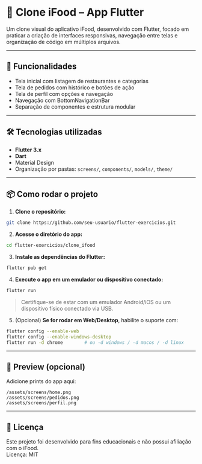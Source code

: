 # 🍔 Clone iFood – App Flutter

Um clone visual do aplicativo iFood, desenvolvido com Flutter, focado em praticar a criação de interfaces responsivas, navegação entre telas e organização de código em múltiplos arquivos.

---

## 📱 Funcionalidades

- Tela inicial com listagem de restaurantes e categorias
- Tela de pedidos com histórico e botões de ação
- Tela de perfil com opções e navegação
- Navegação com BottomNavigationBar
- Separação de componentes e estrutura modular

---

## 🛠️ Tecnologias utilizadas

- **Flutter 3.x**
- **Dart**
- Material Design
- Organização por pastas: `screens/`, `components/`, `models/`, `theme/`

---

## 📦 Como rodar o projeto

1. **Clone o repositório:**

```bash
git clone https://github.com/seu-usuario/flutter-exercicios.git
```

2. **Acesse o diretório do app:**

```bash
cd flutter-exercicios/clone_ifood
```

3. **Instale as dependências do Flutter:**

```bash
flutter pub get
```

4. **Execute o app em um emulador ou dispositivo conectado:**

```bash
flutter run
```

> Certifique-se de estar com um emulador Android/iOS ou um dispositivo físico conectado via USB.

5. (Opcional) **Se for rodar em Web/Desktop**, habilite o suporte com:

```bash
flutter config --enable-web
flutter config --enable-windows-desktop
flutter run -d chrome        # ou -d windows / -d macos / -d linux
```

---

## 📸 Preview (opcional)

Adicione prints do app aqui:

```
/assets/screens/home.png
/assets/screens/pedidos.png
/assets/screens/perfil.png
```

---

## 📄 Licença

Este projeto foi desenvolvido para fins educacionais e não possui afiliação com o iFood.  
Licença: MIT

